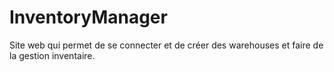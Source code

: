 # InventoryManager
Site web qui permet de se connecter et de créer des warehouses et faire de la gestion inventaire.
